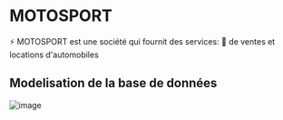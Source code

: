 
 # MOTOSPORT
 
:zap: MOTOSPORT est une société qui fournit des services:
:pushpin: de ventes et locations d'automobiles  


 ## Modelisation de la base de données
 
![image]()
